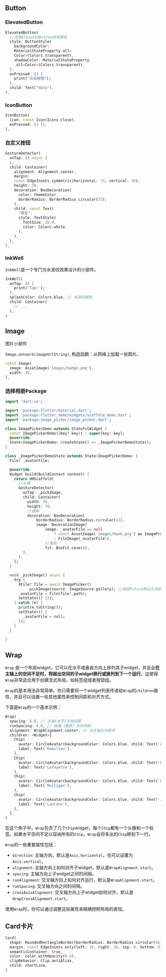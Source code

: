 ## Button

### ElevatedButton

```dart
ElevatedButton(
  //去除ElevatedButton的背景色
  style: ButtonStyle(
    backgroundColor:
    MaterialStateProperty.all<
    Color>(Colors.transparent),
    shadowColor: MaterialStateProperty
    .all<Color>(Colors.transparent),
  ),
  onPressed: () {
    print("点击按钮");
  },
  child: Text("data"),
),
```

### IconButton

```dart
IconButton(
  icon: const Icon(Icons.close),
  onPressed: () {},
),
```

### 自定义按钮

```dart
GestureDetector(
  onTap: () async {
  },
  child: Container(
    alignment: Alignment.center,
    margin:
    const EdgeInsets.symmetric(horizontal: 15, vertical: 20),
    height: 50,
    decoration: BoxDecoration(
      color: themeColor,
      borderRadius: BorderRadius.circular(25),
    ),
    child: const Text(
      "保存",
      style: TextStyle(
        fontSize: 16.0,
        color: Colors.white,
      ),
    ),
  ),
),
```

### InkWell

`InkWell`是一个专门为水波纹效果设计的小部件。

```dart
InkWell(
  onTap: () {
    print('Tap!');
  },
  splashColor: Colors.blue, // 水波纹颜色
  child: Container(
    // ...
  ),
)
```

## Image

图片小部件

`Image.network(imageUrlString)`, 构造函数：从网络上加载一张图片。

```dart
const Image(
  image: AssetImage('images/badge.png'),
  width: 20,
),
```

### 选择相册Package

```dart
import 'dart:io';

import 'package:flutter/material.dart';
import 'package:flutter_demo/widgets/scaffold_demo.dart';
import 'package:image_picker/image_picker.dart';

class ImagePickerDemo extends StatefulWidget {
  const ImagePickerDemo({Key? key}) : super(key: key);
  @override
  State<ImagePickerDemo> createState() => _ImagePickerDemoState();
}

class _ImagePickerDemoState extends State<ImagePickerDemo> {
  File? _avatarFile;

  @override
  Widget build(BuildContext context) {
    return HHScaffold(
      //头像
      GestureDetector(
        onTap: _pickImage,
        child: Container(
          width: 70,
          height: 70,
          //圆角
          decoration: BoxDecoration(
              borderRadius: BorderRadius.circular(12),
              image: DecorationImage(
                  image: _avatarFile == null
                      ? const AssetImage('images/Hank.png') as ImageProvider
                      : FileImage(_avatarFile!),
                  //裁剪
                  fit: BoxFit.cover)),
        ),
      ),
    );
  }

  void _pickImage() async {
    try {
      XFile? file = await ImagePicker()
          .pickImage(source: ImageSource.gallery); //返回Future所以方法使用async
      _avatarFile = File(file!.path);
      setState(() {});
    } catch (e) {
      print(e.toString());
      setState(() {
        _avatarFile = null;
      });
    }
  }
  
}
```

## Wrap

`Wrap` 是一个布局widget，它可以在水平或垂直方向上排列其子widget，并且会**在主轴上的空间不足时，将超出空间的子widget换行或换列到下一个运行**。这使得`Wrap`非常适合用于创建流式布局，如标签组或者按钮组。

`Wrap`的基本用法非常简单。你只需要将一个widget列表传递给`Wrap`的`children`属性，并且可以设置一些其他属性来控制间距和对齐方式。

下面是`Wrap`的一个基本示例：

```dart
Wrap(
  spacing: 8.0, // 主轴(水平)方向间距
  runSpacing: 4.0, // 纵轴（垂直）方向间距
  alignment: WrapAlignment.center, // 沿主轴方向居中
  children: <Widget>[
    Chip(
      avatar: CircleAvatar(backgroundColor: Colors.blue, child: Text('A')),
      label: Text('Hamilton'),
    ),
    Chip(
      avatar: CircleAvatar(backgroundColor: Colors.blue, child: Text('M')),
      label: Text('Lafayette'),
    ),
    Chip(
      avatar: CircleAvatar(backgroundColor: Colors.blue, child: Text('H')),
      label: Text('Mulligan'),
    ),
    Chip(
      avatar: CircleAvatar(backgroundColor: Colors.blue, child: Text('J')),
      label: Text('Laurens'),
    ),
  ],
)
```

在这个例子中，`Wrap`包含了几个`Chip`widget，每个`Chip`都有一个头像和一个标签。如果水平空间不足以容纳所有的`Chip`，`Wrap`会将多出的`Chip`移到下一行。

`Wrap`的一些重要属性包括：

- `direction`: 主轴方向，默认是`Axis.horizontal`，也可以设置为`Axis.vertical`。
- `alignment`: 主轴方向上如何对齐子widget，默认是`WrapAlignment.start`。
- `spacing`: 主轴方向上子widget之间的间隔。
- `runAlignment`: 交叉轴方向上如何对齐运行，默认是`WrapAlignment.start`。
- `runSpacing`: 交叉轴方向之间的间隔。
- `crossAxisAlignment`: 交叉轴方向上子widget如何对齐，默认是`WrapCrossAlignment.start`。

使用`Wrap`时，你可以通过调整这些属性来精确控制布局的表现。

## Card卡片

```dart
Card(
  shape: RoundedRectangleBorder(borderRadius: BorderRadius.circular(8)),
  margin: const EdgeInsets.only(left: 16, right: 16, top: 8, bottom: 8),
  semanticContainer: true,
  color: color.withOpacity(0.4),
  clipBehavior: Clip.antiAlias,
  child: chartLine,
)
```

